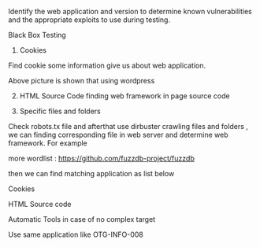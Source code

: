 Identify the web application and version to determine known vulnerabilities and the appropriate exploits to use during testing.

Black Box Testing

1. Cookies

Find cookie some information give us about web application.



Above picture is shown that using wordpress

2. HTML Source Code
finding web framework in page source code





3. Specific files and folders

Check robots.tx file and afterthat use dirbuster crawling files and folders , we can finding corresponding file in web server and determine web framework. For example




more wordlist : https://github.com/fuzzdb-project/fuzzdb


then we can find matching application as list below

Cookies



HTML Source code




Automatic Tools in case of no complex target

Use same application like OTG-INFO-008
